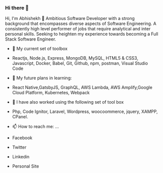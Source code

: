 ### Hi there 👋

Hi, I'm Abhishekh 👋
Ambitious Software Developer with a strong background that encompasses diverse aspects of Software Engineering. A consistently high level performer of jobs that require analytical and inter personal skills. Seeking to heighten my experience towards becoming a Full Stack Software Engineer.
- 🌱 My current set of toolbox
- Reactjs, Node.js, Express, MongoDB, MySQL, HTML5 & CSS3, Javascript, Docker, Babel, Git, Github, npm, postman, Visual Studio Code
- 🌱 My future plans in learning:
- React Native,GatsbyJS, GraphQL, AWS Lambda, AWS Amplify,Google Cloud Platform, Kubernetes, Webpack

- 🌱 I have also worked using the following set of tool box
- Php, Code Ignitor, Laravel, Wordpress, woocoommerce, jquery, XAMPP, CPanel.

- 📫 How to reach me: ...
- Facebook
- Twitter
- Linkedin
- Personal Site
